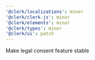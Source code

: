 ```yaml
---
'@clerk/localizations': minor
'@clerk/clerk-js': minor
'@clerk/elements': minor
'@clerk/types': minor
'@clerk/ui': patch
---
```


Make legal consent feature stable
